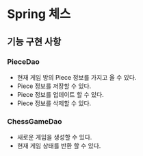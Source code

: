 # Spring 체스


## 기능 구현 사항

### PieceDao

- 현재 게임 방의 Piece 정보를 가지고 올 수 있다.
- Piece 정보를 저장할 수 있다.
- Piece 정보를 업데이트 할 수 있다.
- Piece 정보를 삭제할 수 있다.

### ChessGameDao

- 새로운 게임을 생성할 수 있다.
- 현재 게임 상태를 반환 할 수 있다.



